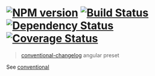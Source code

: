 #  [![NPM version][npm-image]][npm-url] [![Build Status][travis-image]][travis-url] [![Dependency Status][daviddm-image]][daviddm-url] [![Coverage Status][coveralls-image]][coveralls-url]

> [conventional-changelog](https://github.com/ajoslin/conventional-changelog) angular preset


See [conventional](convention.md)


[npm-image]: https://badge.fury.io/js/conventional-changelog-angular.svg
[npm-url]: https://npmjs.org/package/conventional-changelog-angular
[travis-image]: https://travis-ci.org/stevemao/conventional-changelog-angular.svg?branch=master
[travis-url]: https://travis-ci.org/stevemao/conventional-changelog-angular
[daviddm-image]: https://david-dm.org/stevemao/conventional-changelog-angular.svg?theme=shields.io
[daviddm-url]: https://david-dm.org/stevemao/conventional-changelog-angular
[coveralls-image]: https://coveralls.io/repos/stevemao/conventional-changelog-angular/badge.svg
[coveralls-url]: https://coveralls.io/r/stevemao/conventional-changelog-angular
